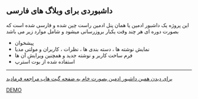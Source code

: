 ##  داشبوردی برای وبلاگ های فارسی ##

این پروژه یک داشبور ادمین یا همان پنل ادمین راست چین شده و فارسی شده است که بصورت دوره ای هر چند وقت یکبار بروزرسانی میشود و شامل موارد زیر می باشد

 - پیشخوان
 - نمایش نوشته ها ، دسته بندی ها ، نظرات ، کاربران و مولتی مدیا
 - فرم ساخت کاربر و نوشته جدید و همچنین ویرایش آن ها
 - استفاده شده از بوت استرپ

----------


 [برای دیدن همین داشبور ادمین بصورت خام به ضفحه گیت هاب مراجعه فرمادید](https://github.com/whossein/material-dashboard-rtl) 
 
 [DEMO](https://whossein.github.io/dashboard-for-blog/) 



